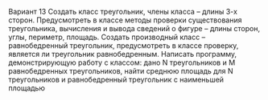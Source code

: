 Вариант 13
Создать класс треугольник, члены класса – длины 3-х сторон. Предусмотреть в классе методы проверки существования треугольника, вычисления и вывода сведений о фигуре – длины сторон, углы, периметр, площадь. Создать производный класс – равнобедренный треугольник, предусмотреть в классе проверку, является ли треугольник равнобедренным. Написать программу, демонстрирующую работу с классом: дано N треугольников и M равнобедренных треугольников, найти среднюю площадь для N треугольников и равнобедренный треугольник с наименьшей площадью
